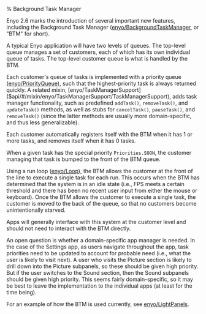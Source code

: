 ﻿% Background Task Manager

Enyo 2.6 marks the introduction of several important new features, including the
Background Task Manager ([enyo/BackgroundTaskManager]($api/#/module/enyo/BackgroundTaskManager),
or "BTM" for short).

A typical Enyo application will have two levels of queues.  The top-level queue
manages a set of customers, each of which has its own individual queue of
tasks.  The top-level customer queue is what is handled by the BTM.

Each customer's queue of tasks is implemented with a priority queue
([enyo/PriorityQueue]($api/#/kind/enyo/PriorityQueue/PriorityQueue)), such that
the highest-priority task is always returned quickly.  A related mixin,
[enyo/TaskManagerSupport]($api/#/mixin/enyo/TaskManagerSupport/TaskManagerSupport),
adds task manager functionality, such as predefined `addTask()`, `removeTask()`,
and `updateTask()` methods, as well as stubs for `cancelTask()`, `pauseTask()`,
and `removeTask()` (since the latter methods are usually more domain-specific,
and thus less generalizable).

Each customer automatically registers itself with the BTM when it has 1 or more
tasks, and removes itself when it has 0 tasks.

When a given task has the special priority `Priorities.SOON`, the customer
managing that task is bumped to the front of the BTM queue.

Using a run loop ([enyo/Loop]($api/#/module/enyo/Loop)), the BTM allows the
customer at the front of the line to execute a single task for each run.  This
occurs when the BTM has determined that the system is in an idle state (i.e.,
FPS meets a certain threshold and there has been no recent user input from
either the mouse or keyboard).  Once the BTM allows the customer to execute a
single task, the customer is moved to the back of the queue, so that no
customers become unintentionally starved.

Apps will generally interface with this system at the customer level and should
not need to interact with the BTM directly.

An open question is whether a domain-specific app manager is needed.  In the
case of the Settings app, as users navigate throughout the app, task priorities
need to be updated to account for probable need (i.e., what the user is likely
to visit next).  A user who visits the Picture section is likely to drill down
into the Picture subpanels, so these should be given high priority.  But if the
user switches to the Sound section, then the Sound subpanels should be given
high priority.  This seems fairly domain-specific, so it may be best to leave
the implementation to the individual apps (at least for the time being).

For an example of how the BTM is used currently, see
[enyo/LightPanels]($api/#/kind/enyo/LightPanels/LightPanels).
